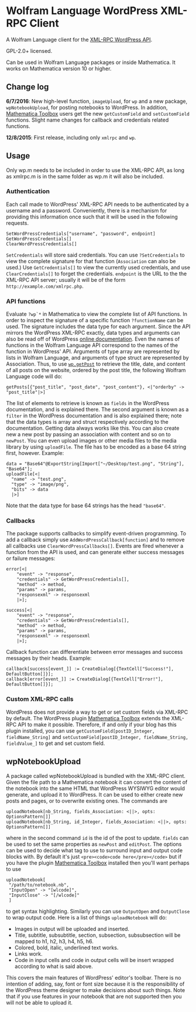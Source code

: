 # Wolfram Language WordPress XML-RPC Client

A Wolfram Language client for the [XML-RPC WordPress API](http://codex.wordpress.org/XML-RPC_WordPress_API).

GPL-2.0+ licensed.

Can be used in Wolfram Language packages or inside Mathematica. It works on Mathematica version 10 or higher.

## Change log

**6/7/2016**: New high-level function, `imageUpload`, for `wp` and a new package, `wpNotebookUpload`, for posting notebooks to WordPress. In addition, [Mathematica Toolbox](https://wordpress.org/plugins/mathematica-toolbox/) users get the new `getCustomField` and `setCustomField` functions. Slight name changes for callback and credentials related functions.

**12/8/2015**: First release, including only `xmlrpc` and `wp`.

## Usage

Only wp.m needs to be included in order to use the XML-RPC API, as long as xmlrpc.m is in the same folder as wp.m it will also be included.

### Authentication

Each call made to WordPress' XML-RPC API needs to be authenticated by a username and a password. Conveniently, there is a mechanism for providing this information once such that it will be used in the following requests.

	SetWordPressCredentials["username", "password", endpoint]
	GetWordPressCredentials[]
	ClearWordPressCredentials[]

`SetCredentials` will store said credentials. You can use `?SetCredentials` to view the complete signature for that function (`Association` can also be used.) Use `GetCredentials[]` to view the currently used credentials, and use `ClearCredentials[]` to forget the credentials. `endpoint` is the URL to the the XML-RPC API server; usually it will be of the form `http://example.com/xmlrpc.php`.

### API functions
Evaluate ``?wp`*`` in Mathematica to view the complete list of API functions. In order to inspect the signature of a specific function `?functionName` can be used. The signature includes the data type for each argument. Since the API mirrors the WordPress XML-RPC exactly, data types and arguments can also be read off of WordPress [online documentation](http://codex.wordpress.org/XML-RPC_WordPress_API). Even the names of functions in the Wolfram Language API correspond to the names of the function in WordPress' API. Arguments of type array are represented by lists in Wolfram Language, and arguments of type struct are represented by Association. Thus, to use [`wp.getPost`](http://codex.wordpress.org/XML-RPC_WordPress_API/Posts) to retrieve the title, date, and content of all posts on the website, ordered by the post title, the following Wolfram Language code will do:

	getPosts[{"post_title", "post_date", "post_content"}, <|"orderby" -> "post_title"|>]

The list of elements to retrieve is known as `fields` in the WordPress documentation, and is explained there. The second argument is known as a `filter` in the WordPress documentation and is also explained there; note that the data types is array and struct respectively according to the documentation. Getting data always works like this. You can also create new a new post by passing an association with content and so on to `newPost`. You can even upload images or other media files to the media library by using `uploadFile`. The file has to be encoded as a base 64 string first, however. Example:

	data = "Base64"@ExportString[Import["~/Desktop/test.png", "String"], "Base64"];
	uploadFile[<|
      "name" -> "test.png",
      "type" -> "image/png",
      "bits" -> data
      |>]

Note that the data type for base 64 strings has the head `"base64"`.

### Callbacks
The package supports callbacks to simplify event-driven programming. To add a callback simply use `AddWordPressCallback[function]` and to remove all callbacks use `ClearWordPressCallbacks[]`. Events are fired whenever a function from the API is used, and can generate either success messages or failure messages:

    error[<|
        "event" -> "response",
        "credentials" -> GetWordPressCredentials[],
        "method" -> method,
        "params" -> params,
        "responsexml" -> responsexml
        |>];

    success[<|
        "event" -> "response",
        "credentials" -> GetWordPressCredentials[],
        "method" -> method,
        "params" -> params,
        "responsexml" -> responsexml
        |>];

Callback function can differentiate between error messages and success messages by their heads. Example:

	callback[success[event_]] := CreateDialog[{TextCell["Success!"], DefaultButton[]}];
	callback[error[event_]] := CreateDialog[{TextCell["Error!"], DefaultButton[]}];
	
### Custom XML-RPC calls
WordPress does not provide a way to get or set custom fields via XML-RPC by default. The WordPress plugin [Mathematica Toolbox](https://wordpress.org/plugins/mathematica-toolbox/) extends the XML-RPC API to make it possible. Therefore, if and only if your blog has this plugin installed, you can use `getCustomField[postID_Integer, fieldName_String]` and `setCustomField[postID_Integer, fieldName_String, fieldValue_]` to get and set custom field.

## wpNotebookUpload
A package called wpNotebookUpload is bundled with the XML-RPC client. Given the file path to a Mathematica notebook it can convert the content of the notebook into the same HTML that WordPress WYSIWYG editor would generate, and upload it to WordPress. It can be used to either create new posts and pages, or to overwrite existing ones. The commands are

    uploadNotebook[nb_String, fields_Association: <||>, opts: OptionsPattern[]]
    uploadNotebook[nb_String, id_Integer, fields_Association: <||>, opts: OptionsPattern[]]
    
where in the second command `id` is the id of the post to update. `fields` can be used to set the same properties as `newPost` and `editPost`. The options can be used to decide what tag to use to surround input and output code blocks with. By default it's just `<pre><code>code here</pre></code>` but if you have the plugin [Mathematica Toolbox](https://wordpress.org/plugins/mathematica-toolbox/) installed then you'll want perhaps to use

    uploadNotebook[
     "/path/to/notebook.nb",
     "InputOpen" -> "[wlcode]",
     "InputClose" -> "[/wlcode]"
     ]
     
to get syntax highlighting. Similarly you can use `OutputOpen` and `OutputClose` to wrap output code. Here is a list of things `uploadNotebook` will do:

 - Images in output will be uploaded and inserted.
 - Title, subtitle, subsubtitle, section, subsection, subsubsection will be mapped to h1, h2, h3, h4, h5, h6.
 - Colored, bold, italic, underlined text works.
 - Links work.
 - Code in input cells and code in output cells will be insert wrapped according to what is said above.

This covers the main features of WordPress' editor's toolbar. There is no intention of adding, say, font or font size because it is the responsibility of the WordPress theme designer to make decisions about such things. Note that if you use features in your notebook that are not supported then you will not be able to upload it.